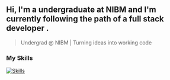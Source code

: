 ## Hi, I'm a undergraduate at NIBM and I'm currently following the path of a full stack developer .
> Undergrad @ NIBM | Turning ideas into working code

### My Skills
[![Skills](https://skills.syvixor.com/api/icons?i=csharp,c,java,sql,nodejs,mysql)](https://github.com/syvixor/skills-icons)
